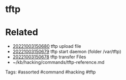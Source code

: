 # tftp

# Related
- [20221003150680](/zet/20221003150680/README.md) tftp upload file
- [20221003150679](/zet/20221003150679/README.md) tftp start daemon (folder /var/tftp)
- [20221003150678](/zet/20221003150678/README.md) tftp transfer Files
- ~/kb/hacking/commands/tftp-reference.md

Tags:
    #assorted #command #hacking #tftp
